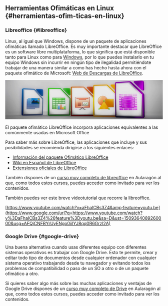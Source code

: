 ## Herramientas Ofimáticas en Linux {#herramientas-ofim-ticas-en-linux}

### Libreoffice {#libreoffice}

Linux, al igual que Windows, dispone de un paquete de aplicaciones ofimáticas llamado LibreOffice. Es muy importante destacar que LibreOffice es un software libre multiplataforma, lo que significa que está disponible tanto para Linux como para [Windows](https://www.google.com/url?q=https://es.libreoffice.org/descarga/libreoffice-nuevo/?type%3Dwin-x86%26version%3D5.1%26lang%3Des&sa=D&ust=1509364089257000&usg=AFQjCNFchSquhEjDxqHEUmezwcDg5dworw), por lo que puedes instalarlo en tu equipo Windows sin incurrir en ningún tipo de ilegalidad permitiéndote trabajar de una manera similar a como has hecho hasta ahora con el paquete ofimático de Microsoft: [Web de Descargas de LibreOffice](https://www.google.com/url?q=https://es.libreoffice.org/descarga/libreoffice-estable/&sa=D&ust=1509364089257000&usg=AFQjCNEleemE4fMXHRhrn9fg8i3tWo2MPA).

![](images/image36.jpg)

El paquete ofimático LibreOffice incorpora aplicaciones equivalentes a las comúnmente usadas en Microsoft Office

Para saber más sobre LibreOffice, las aplicaciones que incluye y sus posibilidades se recomienda dirigirse a los siguientes enlaces:

*   [Información del paquete Ofimático LibreOffice](https://www.google.com/url?q=https://es.libreoffice.org/descubre/libreoffice/&sa=D&ust=1509364089258000&usg=AFQjCNENyTRpyFNz82mrFzPMNuF2N4nHGA)
*   [Wiki en Español de LibreOffice](https://www.google.com/url?q=https://es.wikipedia.org/wiki/LibreOffice&sa=D&ust=1509364089258000&usg=AFQjCNEbErvn2ZTM5eBqqMFpTK25aX-m_w)
*   [Extensiones oficiales de LibreOffice](https://www.google.com/url?q=http://extensions.libreoffice.org/extension-center&sa=D&ust=1509364089259000&usg=AFQjCNHozHFLRqZq51vgsLW_7hyuYYgzpw)

También dispones de un [curso muy completo de libreoffice](https://www.google.com/url?q=http://moodle.catedu.es/course/view.php?id%3D3&sa=D&ust=1509364089259000&usg=AFQjCNH_DIVwvxscaE7J-LR-GV6hxot5vA) en Aularagón al que, como todos estos cursos, puedes acceder como invitado para ver los contenidos.

También puedes ver este breve videotutorial que recorre la libreoffice.

[https://www.youtube.com/watch?v=aFhaICBs3Z4&amp;feature=youtu.be](https://www.google.com/url?q=https://www.youtube.com/watch?v%3DaFhaICBs3Z4%26feature%3Dyoutu.be&sa=D&ust=1509364089260000&usg=AFQjCNFBYrUyENgo0iilYJ8qq0R6Grzl2A)

### Google Drive {#google-drive}

Una buena alternativa cuando usas diferentes equipo con diferentes sistemas operativos es trabajar con Google Drive. Esto te permite, crear y editar todo tipo de documentos desde cualquier ordenador con cualquier sistema operativo trabajando desde tu navegador y evitando todos los problemas de compatibilidad o paso de un SO a otro o de un paquete ofimático a otro.

Si quieres saber algo más sobre las muchas aplicaciones y ventajas de Google Drive dispones de un [curso muy completo de Drive](https://www.google.com/url?q=http://moodle.catedu.es/course/view.php?id%3D54&sa=D&ust=1509364089261000&usg=AFQjCNEL9NACKqAcf25mYP22n9tDws5N5A) en Aularagón al que, como todos estos cursos, puedes acceder como invitado para ver los contenidos.